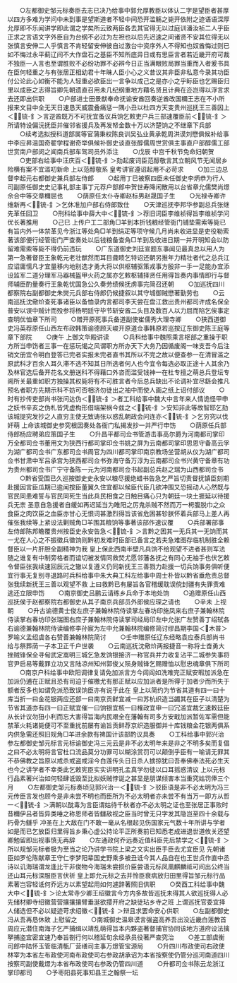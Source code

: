 <!-- { "loadSidebar": true } -->
　　○左都御史邹元标奏臣去志已决乃给事中郭允厚教臣以体认二字是望臣者甚厚以四方多难为学问中未到事是望斯道者不轻中间恐开滥觞之毙开依附之迹语语深厚允厚即不乐闻讲学即此谓之学矣所云致两臣各去其官得无以过庭训潘汝祯二人乎臣正求之言语文字外臣自为台纲不必过为左袒也以后先迟速之间诸贤不安其位得无以张慎言安伸二人乎慎言不肯轻留安伸彼自过激台中资序外人不得知也奴酋悔过则已如不悔过永平蓟辽间不大作盘石之基臣不知所底异日或有思臣言者若近畿开府可裁不独臣一人言也至谓胜败不必纷功罪不必辨今日正当满眼败局罪当重而入者爰书具在臣何轻重之与有张居正相幼君十年昧人臣小心之义昔议其非臣非私意今录其功臣付公论此心如衡不能为人轻重必欲臣出一言争以成己之是亦小之乎眎臣也乞赐臣归里以成臣之志得旨卿先朝遗直召用未几纪纲重地方藉名贤且计典在迩岂得以浮言求去还即出供职
　　○户部进士田景猷奉命抚谕安酋回奏逆酋改国穪王志在不小所报来文目中全无天日速恳天威震叠痛惩一隅小丑以杜四方天变贵州巡抚王三善因上＜锍-釒＞言逆酋既万不可抚宜蚤议兵饷乞敕吏户兵三部速覆臣前＜锍-釒＞所请特设偏沅抚臣并催邻省援兵及再发帑金数十万以济楚饷之不继章下兵部
　　○续考选拟授科道部属等官蒲秉权陈良训吴弘业黄承乾周洪谟刘懋俱候补给事中李应昇温国奇翟学程谢奇举俱候补御史谈直张醇儒周世赏俱主事直户部醇儒工部世赏南户部闵之闻南兵部车驾司员外添注
　　○戊辰  中宫千秋节免命妇朝贺
　　○吏部右给事中汪庆百＜锍-釒＞劾起废词臣范醇敬言其立朝风节无闻居乡险横有案不宜滥叨新命  上以范醇敬系  皇考讲官遵诏起用不必苛求
　　○加三边总督李起元右都御史兼兵部左侍郎
　　○起用丁巳被察四臣未任御史李炳恭为行人司副原任御史史记事礼部主事丁元荐户部郎中贺世寿降闲散用以台省章允儒樊尚燝佘合中等交章穪屈也
　　○荫原任太仆寺卿赵标男赵晟国子生
　　○光禄寺卿许维新再＜锍-釒＞乞休准加户部右侍郎致仕
　　○天津巡抚李邦华参副总兵张继先革任回卫
　　○刑科给事中薛大中＜锍-釒＞荐旧词臣李维祯得旨李维祯学问优长著推用
　　○己巳  上传户工二部角□羊到本折钱粮经管衙门铺垫需索等毙已有旨内外一体禁革见今浙江等处角□羊到绢疋等项守候几月尚未收进显是吏役勒索著该部便行经管衙门严查奏处以后钱粮备查角□羊到及收进日期一并开明知会以防留难需索等毙不得仍前违玩
　　○广东道御史刘廷宣题东事闻见最真总以用人为第一急著督臣王象乾元老壮猷然而耳目聋瞆乞特诏还朝另推年力精壮者代之总兵江应诏庸懦凡才宜量移内地别选才勇大将以供枢辅驱策戎事方殷非一手一足能办宜添设监军二道分理军马器械盔甲火药之属亦乞敕枢辅择贤任用得旨奏内事情即行与督师辅臣酌量奏行王象乾忧国急公久奏劳绩候抚虏事完简召还朝
　　○加巡抚四川都察院右副都御史朱爕元兵部右侍郎仍候捷叙以其守城御贼懋著勤劳也
　　○云南巡抚沈儆炌查死事诸臣以备恤录内言都司李天尝在盘江救出贵州都司许成名保全普安以误中贼计而殁参将杨明廷守毕节斩安酋二头目及数百人以力屈而陷乞俟事定查明优恤章下所司
　　○赠开原死事兵备道副使崔儒秀大理寺卿
　　○狭西道御史冯英荐原任山西左布政韩策谕德顾天峻开原道佥事韩原若巡按辽东御史陈王庭等章下部院
　　○庚午  上御文华殿讲读
　　○兵科给事中魏照乘言枢部之重操于职方所当申饬者三事一在惩玩愒之风谓职方所办天下大务乃因循废阁一味支吾今后注销文册宜令明白登答已完者实报未完者直书其所以不完之故以便查参一在清冒滥之原武科才百余人耳久滞不选不知其日所选者何人也今宜令每选必取正途十人其余乃及林官选后备开花名文册送科不得藉口外咨而滥受钱神一在杜专擅之萌总兵登坛专阃所关最重如职方独操其权毙将有不可胜言者今后总兵缺出不论调补宜尽繇会推凡预名者职方先期示科不妨可否相济勿徒出之袖中而使人画之纸上诏付部议
　　○时有抄传吏部尚书张问达伪＜锍-釒＞者工科给事中魏大中言年来人情诡怪甲申之妖书辛亥之伪札皆凭虚构形借端架祸今兹之＜锍-釒＞安知非此等故智耶乞劾该城提究发抄之人直穷主使无致诪张以惑乱朝政会问连亦＜锍-釒＞乞穷究以伐奸萌  上命该城御史参究根因奏处各衙门私揭发抄一并严行申饬
　　○荫原任兵部侍郎杨应聘弟应策国子生
　　○升昌平都司佥书管游击事高尔爵为河南都司掌印万全都司佥书董用文为狭西行都司掌印佥书姚之屏为云南都司掌印思恩守备高云孚为湖广都司佥书广东都司佥书周官为四川都司掌印南京教场坐营胡从仪为湖广都司佥书甘肃中军吕承宫为狭西都司佥书弥海守备万淳为云南都司佥书兴黄守备章有功为贵州都司佥书广宁守备陈一元为河南都司佥书起副总兵赵之瑞为山西都司佥书
　　○黔省受围已久巡按御史史永安以粮尽援绝蜡书告急乞严旨切责督抚镇臣刻期赴援因言臣瓜期已逾闻按臣董翼久住宜都以候臣代臣几欲冲围又恐摇动人心然既与官民同患难誓与官民同死生当此兵民相食之日触目痛心只为朝廷一块土捱延以待援兵无柰  圣意自急援者自缓如再迟延当为睢阳之厉鬼杀贼不然而万一枵腹脱巾之众食臣之肉饮臣之血臣亦甘心无恨词甚激烈得旨该省危困甚轸朕怀着兵部马上差人再催张我续等上紧设法剿贼角□羊围其粮饷等事著该部作速议覆
　　○兵部署部事左侍郎陈邦瞻覆贵州按臣史永安告急＜锍-釒＞言黔之困其一无兵其一无饷而其一尤在人心之不振徵兵徵饷则黔初发难时臣部已备言之若夫急难图存临机制胜全赖督臣以一片肝胆全副精神为我  皇上保此西南半壁凡兵饷不给观望不进者甚则军法随之谁复有中制旁格者而谊切被发情同救焚尤愿邻藩各抚之有同心无袖手也伏乞敕令督臣张我续速回辰沅之辙以复遵义仍同新抚王三善戮力赴援一切兵饷事务俱听便宜行事无复别寻退路时兵科给事中朱大典工科左给事中周士朴皆以黔省垂危责总督张我续新抚王三善以观望不救  上曰救黔已有屡旨各官稽缓耽误傥封疆有失罪责难逃还立限申饬
　　○南京御史吕鹏云请练乡兵命于本地处饷
　　○追赠原任山西巡抚侯于赵都察院右都御史从其子南京兵部员外郎侯应琛之请也
　　○辛未  上视朝
　　○升古谕德黄士俊左庶子兼翰林院侍读掌左春坊印施凤来右庶子兼翰林院侍读掌右春坊印张瑞图右庶子兼翰林院侍读掌司经局印左中允张广左赞善丁绍轼各右谕德兼翰林院侍读编修李孙宸为左中允兼翰林院编修简讨缪昌期李国＜木普＞罗喻义孟绍虞各右赞善兼翰林院简讨
　　○壬申赠原任辽东经略袁应泰兵部尚书给与祭葬荫一子本卫正千户世袭
　　○云南巡抚沈儆炌两报捷音一称将士奋勇大挫贼锋保全寻甸武定嵩明三城乞急发饷银接济一称官兵并力收复沾平二城参失事将官尹启易等戴罪立功又言陆凉州知州郭俊乂殒身贼锋乞赐赠恤以慰忠魂章俱下所司
　　○南京户科给事中欧阳调律复请免加派言方今闾阎如洗难完正赋安暇加派急在加派仍逋在正赋且恐有司迫于催檄尤有那正赋以应加派者是所得于加者少而所失于额者反多也如谓免派恐致误饷臣亦有说于此在  皇上以简约为节省其道有四一曰十库当折一曰金花银两应还部一曰南京贡鲜宜减一曰苏杭织造当蠲其在臣子以清楚为节省其道亦有四一曰正赋宜催一曰饷银宜核一曰榷政宜申一曰冗滥宜裁乞速敕廷臣从长计议勿狃小利而忘大害得旨海内民艰全在藩翰有司多方安戢加派暂佐军需但能禁革火耗诸毙便可不至重扰前屡有谕旨贡鲜荐京织造服御并十库钱粮金花银两俱系内供急需还照旧规角□羊进余款有禆国计该部酌议具奏
　　○工科给事中郭兴治参左都御史邹元标言元标谕御史冯三元云是非不必太明年来是非之不明多矣而复倡之曰不必太明将言官杜口流品莫分功罪可以糊涂赏罚可以颠倒乎臣有一喻请无罪其不恭佛教之旨原以戒杀戒盗戒淫今白莲传头日日杀人掳掠犹曰吾奉佛奉法死必生天也今之讲学者不幸类此乞敕宪臣实实讲明孔孟真学勿徒以口耳摇惑清议  上以元标行品素著兴治如何轻肆诋毁至比拟妖贼悖诞之甚显是朋谋倾害本当重究姑罚俸三个月
　　○左都御史邹元标奏顷见郭兴治一＜锍-釒＞驳臣语是非不必太明为冯三元传臣言发也顾今是非未尝不明也而臣所为不必太明者亦未尝不有当万一即方从哲一＜锍-釒＞满朝以酖毒为言臣谓姑待千秋者亦不必太明之证也至张居正事败时昔穪伊吕者皆异类唾之称恩师者皆讎敌视之臣当时曾无只字发其隐岂至四十余载与朽骨为讎乎  冲圣在上大敌在门不敢一毫从名根起见伤国家元气数十年所讲与学者如是而已乞放臣归里得旨乡秉心虚公持论平正所奏前已知悉老成进退世道攸关还望卿勉留即出视事慎无再辞
　　○左通政何乔远奏近值科臣先后禁学之＜锍-釒＞所以规邹元标者极为至当之论乃讲学书院上梁之文实出臣手臣去尤宜臣见  先朝诸臣如罗伦陈献章王守仁李梦阳辈国史野乘多被丑诋今其人品自在也王世贞作直中丞诗以讥海瑞谓龙逢比干非俊物今海瑞未尝损价臣尝语元标凤凰麒麟祗可间出公终当还山耳元标深服臣言伏祈  皇上即允元标之去并怜臣衰病放归田里得旨邹元标行品素著岂容轻诋何乔远方以素望起用如何遽辞著照旧供职
　　○癸酉工科给事中魏大中＜锍-釒＞论太常寺少卿王绍徽言今方内多故皆巡抚未得其人欲巡抚得人必先储材卿寺绍徽营营攘攘攘臂垂涎欲撄开府之缺徒玷乡寺之班  上谓巡抚官委宜择人储选但不必以疑迹苛求绍徽＜锍-釒＞辩且求罢命安心供职
　　○左副都御史冯从吾再恳休致  上慰留之
　　○南城御史温皋谟言强盗高养吾出没近畿白莲教首周应元潜住南海子乞严捕缉以靖乱萌得旨本内夥盗著督捕官协同该地方道府设法擒拏捕盗宜密宜速乃奉旨劄行何以稽延旬余经承员役著严查究治
　　○差工部虞衡司郎中陆怀玉管临清甎厂营缮司主事万燝管宝源局
　　○升四川布政使司右政使林宰为本省左布政使河南布政使司右参政胡承诏为本省按察使仍管分巡河南道四川按察司副使戴燝为本省布政使司右参政仍管四川道
　　○升都司佥书陈云龙浙江掌印都司
　　○予枣阳县死事知县王之翰祭一坛
